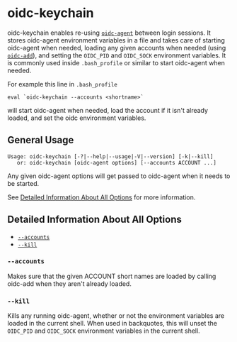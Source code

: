 # oidc-keychain

oidc-keychain enables re-using [```oidc-agent```](oidc-agent.md) between
login sessions.  It stores oidc-agent environment variables in a file
and takes care of starting oidc-agent when needed, loading any given
accounts when needed (using [```oidc-add```](oidc-add.md)), and setting the
```OIDC_PID``` and ```OIDC_SOCK``` environment variables.  It is
commonly used inside ```.bash_profile``` or similar to start oidc-agent
when needed.

For example this line in ```.bash_profile```
```
eval `oidc-keychain --accounts <shortname>`
```
will start oidc-agent when needed, load the <shortname> account if
it isn't already loaded, and set the oidc environment variables.

## General Usage
```
Usage: oidc-keychain [-?|--help|--usage|-V|--version] [-k|--kill]
   or: oidc-keychain [oidc-agent options] [--accounts ACCOUNT ...]
```

Any given oidc-agent options will get passed to oidc-agent when it needs
to be started.

See [Detailed Information About All
Options](#detailed-information-about-all-options) for more information.

## Detailed Information About All Options

* [`--accounts`](#-accounts)
* [`--kill`](#-kill)

### `--accounts`
Makes sure that the given ACCOUNT short names are loaded by calling oidc-add
when they aren't already loaded.

### `--kill`
Kills any running oidc-agent, whether or not the environment variables
are loaded in the current shell.  When used in backquotes, this will
unset the ```OIDC_PID``` and ```OIDC_SOCK``` environment variables in
the current shell.
